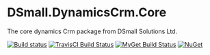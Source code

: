 # DSmall.DynamicsCrm.Core
The core dynamics Crm package from DSmall Solutions Ltd.

[![Build status](https://ci.appveyor.com/api/projects/status/jqa4hmv86xvyqh3a/branch/master?svg=true)](https://ci.appveyor.com/project/Davesmall28/dsmall-dynamicscrm-core/branch/master)
[![TravisCI Build Status](https://travis-ci.org/Davesmall28/DSmall.DynamicsCrm.Core.svg)](https://travis-ci.org/Davesmall28/DSmall.DynamicsCrm.Core)
[![MyGet Build Status](https://www.myget.org/BuildSource/Badge/dsmallltd?identifier=b6fcadce-b4be-4f71-88a6-80593fd92d46)](https://www.myget.org/)
[![NuGet](https://img.shields.io/nuget/v/DSmall.DynamicsCrm.Core.svg)](https://www.nuget.org/packages/DSmall.DynamicsCrm.Core)
